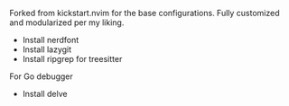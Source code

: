 Forked from kickstart.nvim for the base configurations. Fully customized and modularized per my liking.

- Install nerdfont
- Install lazygit
- Install ripgrep for treesitter

For Go debugger

- Install delve
